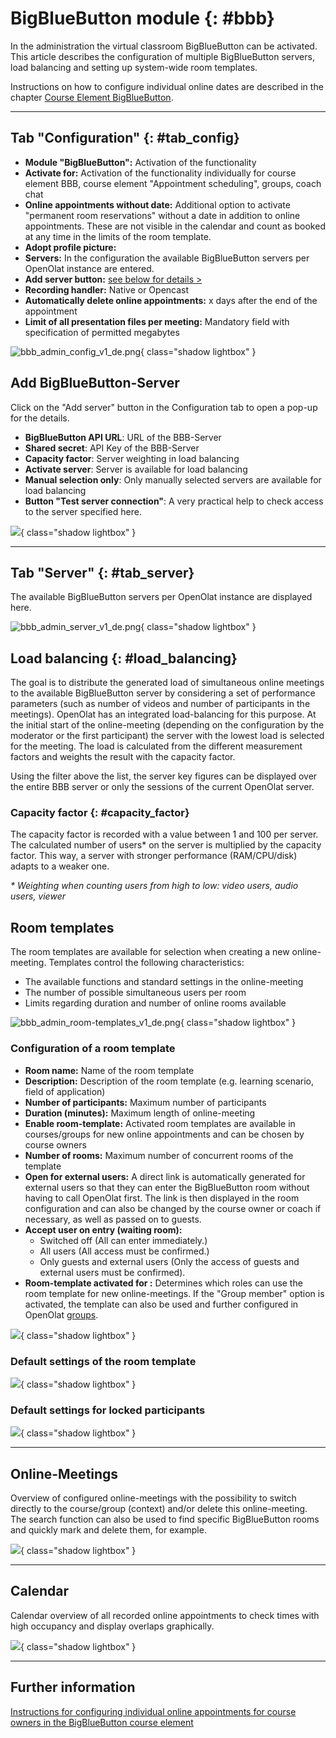 # BigBlueButton module {: #bbb}

In the administration the virtual classroom BigBlueButton can be activated. This article describes the configuration of multiple BigBlueButton servers, load balancing and setting up system-wide room templates.

Instructions on how to configure individual online dates are described in the
chapter [Course Element BigBlueButton](../../manual_user/learningresources/Course_Element_BigBlueButton.md).

---


## Tab "Configuration" {: #tab_config}

  *  **Module "BigBlueButton":**  Activation of the functionality
  *  **Activate for:** Activation of the functionality individually for course element BBB, course element  "Appointment scheduling", groups, coach chat
  *  **Online appointments without date:** Additional option to activate "permanent room reservations" without a date in addition to online appointments. These are not visible in the calendar and count as booked at any time in the limits of the room template.
  *  **Adopt profile picture:** 
  *  **Servers:**  In the configuration the available BigBlueButton servers per OpenOlat instance are entered.
  *  **Add server button:** [see below for details >](#add_server)
  *  **Recording handler:** Native or Opencast
  *  **Automatically delete online appointments:** x days after the end of the appointment
  *  **Limit of all presentation files per meeting:** Mandatory field with specification of permitted megabytes

![bbb_admin_config_v1_de.png](assets/bbb_admin_config_v1_de.png){ class="shadow lightbox" }



## Add BigBlueButton-Server

Click on the "Add server" button in the Configuration tab to open a pop-up for the details.

  *  **BigBlueButton API URL**: URL of the BBB-Server
  *  **Shared secret**: API Key of the BBB-Server
  *  **Capacity factor**: Server weighting in load balancing
  *  **Activate server**: Server is available for load balancing
  *  **Manual selection only**: Only manually selected servers are available for load balancing
  *  **Button "Test server connection"**: A very practical help to check access to the server specified here.

![](../administration/assets/bbb_admin_add_server_v1_en.png){ class="shadow lightbox" }

---

## Tab "Server" {: #tab_server}

The available BigBlueButton servers per OpenOlat instance are displayed here.

![bbb_admin_server_v1_de.png](assets/bbb_admin_server_v1_de.png){ class="shadow lightbox" }


## Load balancing {: #load_balancing}

The goal is to distribute the generated load of simultaneous online meetings to the available BigBlueButton server by considering a set of performance parameters (such as number of videos and number of participants in the meetings). OpenOlat has an integrated load-balancing for this purpose. At the initial start of the online-meeting (depending on the configuration by the moderator or the first participant) the server with the lowest load is selected for the meeting. The load is calculated from the different measurement factors and weights the result with the capacity factor.

Using the filter above the list, the server key figures can be displayed over the entire BBB server or only the sessions of the current OpenOlat server.

### Capacity factor {: #capacity_factor}

The capacity factor is recorded with a value between 1 and 100 per server. The calculated number of users* on the server is multiplied by the capacity factor. This way, a server with stronger performance (RAM/CPU/disk) adapts to a weaker one.  
  
 _*  Weighting when counting users from high to low: video users, audio users, viewer_



## Room templates

The room templates are available for selection when creating a new online-meeting. Templates control the following characteristics:

  * The available functions and standard settings in the online-meeting
  * The number of possible simultaneous users per room
  * Limits regarding duration and number of online rooms available

![bbb_admin_room-templates_v1_de.png](assets/bbb_admin_room-templates_v1_de.png){ class="shadow lightbox" }

### Configuration of a room template

  *  **Room name:** Name of the room template
  *  **Description:**  Description of the room template (e.g. learning scenario, field of application)
  *  **Number of participants:**  Maximum number of participants
  *  **Duration (minutes):**  Maximum length of online-meeting
  *  **Enable room-template:** Activated room templates are available in courses/groups for new online appointments and can be chosen by course owners
  *  **Number of rooms:**  Maximum number of concurrent rooms of the template
  *  **Open for external users:** A direct link is automatically generated for external users so that they can enter the BigBlueButton room without having to call OpenOlat first. The link is then displayed in the room configuration and can also be changed by the course owner or coach if necessary, as well as passed on to guests.
  *  **Accept user on entry (waiting room):**
     * Switched off (All can enter immediately.)
     * All users (All access must be confirmed.)
     * Only guests and external users (Only the access of guests and external users must be confirmed). 
  *  **Room-template activated for <Role>:** Determines which roles can use the room template for new online-meetings. If the "Group member" option is activated, the template can also be used and further configured in OpenOlat [groups](../../manual_user/groups/Using_Group_Tools.md).

![](assets/bbb_room_template.png){ class="shadow lightbox" }

  
### Default settings of the room template

![](assets/edit-room-template-2.png){ class="shadow lightbox" }

### Default settings for locked participants

![](assets/edit-room-template-3.png){ class="shadow lightbox" }

---


## Online-Meetings

Overview of configured online-meetings with the possibility to switch directly
to the course/group (context) and/or delete this online-meeting. The search function can also be used to find specific BigBlueButton rooms and quickly mark and delete them, for example.

![](assets/bbb_administration_online-meetings.png){ class="shadow lightbox" }


---


## Calendar

Calendar overview of all recorded online appointments to check times with high occupancy and display overlaps graphically.

![](assets/bbb_administration_calendar.png){ class="shadow lightbox" }

---

## Further information

[Instructions for configuring individual online appointments for course owners in the BigBlueButton course element](../../manual_user/learningresources/Course_Element_BigBlueButton.md)
  


